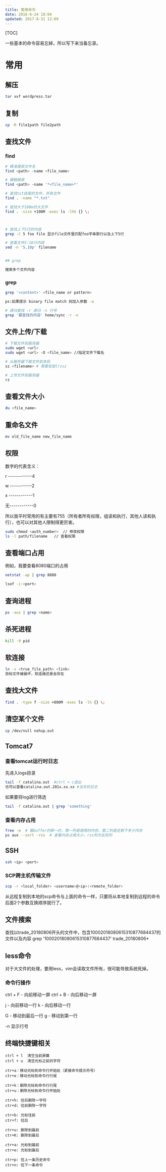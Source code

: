 ```yaml
---
title: 常用命令
date: 2016-6-24 18:04
updated: 2017-8-31 12:09
---
```


[TOC]

一些基本的命令容易忘掉，所以写下来当备忘录。

# 常用

## 解压

```sh
tar xvf wordpress.tar
```

## 复制

```sh
cp -R file1path file2path
```

## 查找文件

### find

```sh
# 精准搜索文件名
find <path> -name <file_name>

# 模糊搜索
find <path> -name '*<file_name>*'

# 查找txt结尾的文件，所有文件
find . -name "*.txt"

# 查找大于100m的大文件
find . -size +100M -exec ls -lhG {} \;



# 查找上下5行的内容
grep -C 5 foo file 显示file文件里匹配foo字串那行以及上下5行

# 查看文件5-10行内容
sed -n '5,10p' filename


## grep

搜索多个文件内容


```

### grep

```sh
grep '<content>' <file_name or pattern>

ps:如果提示 binary file match 则加入参数 -a

# 递归查找 -r 递归 -n 行号
grep '要查找的内容' home/sync -r -n

```

## 文件上传/下载

```sh
# 下载文件到服务器
sudo wget <url>  
sudo wget <url> -O <file_name> //指定文件下载名

# 从服务器下载文件到本机
sz <filename> # 需要安装lrzsz

# 上传文件到服务器
rz
```

## 查看文件大小

```sh
du <file_name>
```

## 重命名文件

```sh
mv old_file_name new_file_name
```

## 权限

数字的代表含义：

r ------------4

w -----------2

x ------------1

无------------0

所以我平时常用的有主要有755（所有者所有权限，组读和执行，其他人读和执行），也可以对其他人限制得更厉害。

```sh
sudo chmod <auth_number>  // 修改权限
ls -l path/filename   // 查看权限
```

## 查看端口占用

例如，我要查看8080端口的占用

```sh
netstat -ap | grep 8080

lsof -i:<port>
```

## 查询进程

```sh
ps -aux | grep <name>
```

## 杀死进程

```sh
kill -9 pid
```

## 软连接

```sh
ln -s <true_file_path> <link>
目标文件被破坏，软连接还是会存在
```

## 查找大文件

```sh
find . -type f -size +800M -exec ls -lh {} \;
```

## 清空某个文件

```sh
cp /dev/null nohup.out
```

## Tomcat7

### 查看tomcat运行时日志

先进入logs目录

```sh
tail -f catalina.out  #ctrl + c退出
也可以查看catalina.out.201x.xx.xx #当天的日志
```

如果要将log进行筛选

```sh
tail -f catalina.out | grep 'something'
```

### 查看内存占用

```sh
free -m  # 看buffer的那一栏，第一列是使用的内存，第二列是还剩下多少内存
ps aux --sort -rss  # 查看内存占用大小，rss列为实际列
```

## SSH

```sh
ssh <ip> <port>
```

### SCP跨主机传输文件

```sh
scp -r <local_folder> <username>@<ip>:<remote_folder>
```

从远程复制到本地的scp命令与上面的命令一样，只要将从本地复制到远程的命令后面2个参数互换顺序就行了。

## 文件搜索

查找以trade_20180806开头的文件中，包含10002018080615310877684437的文件以及内容
grep '10002018080615310877684437' trade_20180806*

## less命令

对于大文件的处理，要用less，vim会读取文件所有，很可能导致系统死掉。

### 命令行操作

ctrl + F - 向前移动一屏
ctrl + B - 向后移动一屏

j - 向前移动一行
k - 向后移动一行

G - 移动到最后一行
g - 移动到第一行

-n 显示行号

## 终端快捷键相关

```shell
ctrl + l  清空当前屏幕
ctrl + u  清空光标之前的字符

ctr+a：移动光标到命令行开始处（紧接命令提示符号）  
ctr+e：移动光标到命令行行尾  

ctr+k：删除光标到命令行行尾  
ctr+u：删除光标到命令行开始处  

ctr+h: 往后删除一字符
ctr+d: 往前删除一字符  

ctr+b: 光标往前
ctr+f: 往后

ctr+u: 删除到最前
ctr+K: 删除到最后  

ctr+a: 光标到最前
ctr+e: 光标到最后  

ctr+p: 往上一条历史命令
ctr+n: 往下一条命令

```
